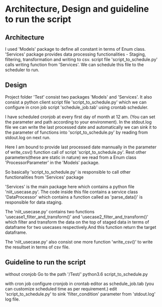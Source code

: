 # Architecture, Design and guideline to run the script

## Architecture

I used 'Models' package to define all constant in terms of Enum class.
'Services' package provides data processing functionalities - Staging, filtering, transformation and writing to csv.
script file 'script_to_schedule.py' calls writing function from 'Services'. We can schedule this file to the scheduler to run.

## Design

Project folder 'Test' consist two packages 'Models' and 'Services'. 
It also consist a python client script file 'script_to_schedule.py' which we can configure in cron job script 'schedule_job.tab' using crontab scheduler.

I have scheduled cronjob at every first day of month at 12 am. (You can set the parameter and path according to your environment).
In the stdout.log file we can write the last processed date and automatically we can sink it to the parameter of functions into 'script_to_schedule.py' by reading from stdout.log on next run.


Here I am bound to provide last processed date mannually in the parameter of write_csv() function call of script 'script_to_schedule.py'.
Rest other parameters(these are static in nature) we read from a Enum class 'ProcessorParameter' in the 'Models' package.

So basically 'script_to_schedule.py' is responsible to call other functionalities from 'Services' package

'Services' is the main package here which contains a python file 'niit_usecase.py'. The code inside this file contains a service class 'DataProcessor' which contains a function called as 'parse_data()' is responsible for data staging.

The 'niit_usecase.py' contains two functions 'usecase1_filter_and_transform()' and 'usecase2_filter_and_transform()' which filter and transform the data on the top of staged data in terms of dataframe for two usecases respectively.And this function return the target dataframe.

The 'niit_usecase.py' also consist one more function 'write_csv()' to write the resultset in terms of csv file.

## Guideline to run the script

without cronjob 
Go to the path '/Test/'
python3.6 script_to_schedule.py

with cron job
configure cronjob in crontab editor as schedule_job.tab (you can customize scheduled time as per requirement.)
edit 'script_to_schedule.py' to sink 'filter_condition' parameter from 'stdout.log' log file.



